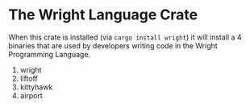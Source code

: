 # The Wright Language Crate

When this crate is installed (via `cargo install wright`)
it will install a 4 binaries that are used by developers writing
code in the Wright Programming Language.

1. wright
2. liftoff
3. kittyhawk
4. airport

